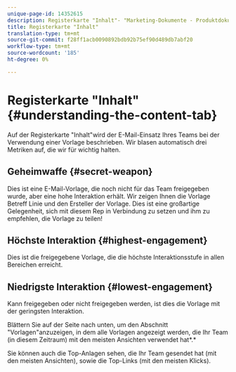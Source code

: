 ```yaml
---
unique-page-id: 14352615
description: Registerkarte "Inhalt"- "Marketing-Dokumente - Produktdokumentation"
title: Registerkarte "Inhalt"
translation-type: tm+mt
source-git-commit: f28ff1acb0090892bdb92b75ef90d489db7abf20
workflow-type: tm+mt
source-wordcount: '185'
ht-degree: 0%

---
```



# Registerkarte &quot;Inhalt&quot; {#understanding-the-content-tab}

Auf der Registerkarte &quot;Inhalt&quot;wird der E-Mail-Einsatz Ihres Teams bei der Verwendung einer Vorlage beschrieben. Wir blasen automatisch drei Metriken auf, die wir für wichtig halten.

## Geheimwaffe {#secret-weapon}

Dies ist eine E-Mail-Vorlage, die noch nicht für das Team freigegeben wurde, aber eine hohe Interaktion erhält. Wir zeigen Ihnen die Vorlage Betreff Linie und den Ersteller der Vorlage. Dies ist eine großartige Gelegenheit, sich mit diesem Rep in Verbindung zu setzen und ihm zu empfehlen, die Vorlage zu teilen!

## Höchste Interaktion {#highest-engagement}

Dies ist die freigegebene Vorlage, die die höchste Interaktionsstufe in allen Bereichen erreicht.

## Niedrigste Interaktion {#lowest-engagement}

Kann freigegeben oder nicht freigegeben werden, ist dies die Vorlage mit der geringsten Interaktion.

Blättern Sie auf der Seite nach unten, um den Abschnitt &quot;Vorlagen&quot;anzuzeigen, in dem alle Vorlagen angezeigt werden, die Ihr Team (in diesem Zeitraum) mit den meisten Ansichten verwendet hat*.*

Sie können auch die Top-Anlagen sehen, die Ihr Team gesendet hat (mit den meisten Ansichten), sowie die Top-Links (mit den meisten Klicks).
